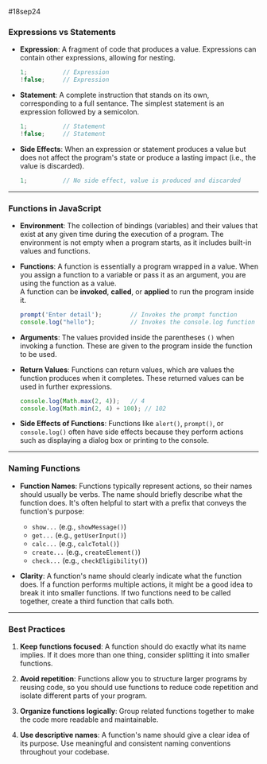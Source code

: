 #18sep24

### **Expressions vs Statements**

- **Expression**: A fragment of code that produces a value. Expressions can contain other expressions, allowing for nesting.  
  ```js
  1;          // Expression
  !false;     // Expression
  ```

- **Statement**: A complete instruction that stands on its own, corresponding to a full sentance. The simplest statement is an expression followed by a semicolon.  
  ```js
  1;          // Statement
  !false;     // Statement
  ```

- **Side Effects**: When an expression or statement produces a value but does not affect the program's state or produce a lasting impact (i.e., the value is discarded).  
  ```js
  1;          // No side effect, value is produced and discarded
  ```

---

### **Functions in JavaScript**

- **Environment**: The collection of bindings (variables) and their values that exist at any given time during the execution of a program. The environment is not empty when a program starts, as it includes built-in values and functions.

- **Functions**: A function is essentially a program wrapped in a value. When you assign a function to a variable or pass it as an argument, you are using the function as a value.  
  A function can be **invoked**, **called**, or **applied** to run the program inside it.
  ```js
  prompt('Enter detail');        // Invokes the prompt function
  console.log("hello");          // Invokes the console.log function
  ```

- **Arguments**: The values provided inside the parentheses `()` when invoking a function. These are given to the program inside the function to be used.

- **Return Values**: Functions can return values, which are values the function produces when it completes. These returned values can be used in further expressions.  
  ```js
  console.log(Math.max(2, 4));   // 4
  console.log(Math.min(2, 4) + 100); // 102
  ```

- **Side Effects of Functions**: Functions like `alert()`, `prompt()`, or `console.log()` often have side effects because they perform actions such as displaying a dialog box or printing to the console.

---

### **Naming Functions**

- **Function Names**: Functions typically represent actions, so their names should usually be verbs. The name should briefly describe what the function does. It's often helpful to start with a prefix that conveys the function's purpose:
  - `show...` (e.g., `showMessage()`)
  - `get...` (e.g., `getUserInput()`)
  - `calc...` (e.g., `calcTotal()`)
  - `create...` (e.g., `createElement()`)
  - `check...` (e.g., `checkEligibility()`)

- **Clarity**: A function's name should clearly indicate what the function does. If a function performs multiple actions, it might be a good idea to break it into smaller functions. If two functions need to be called together, create a third function that calls both.

---

### **Best Practices**

1. **Keep functions focused**: A function should do exactly what its name implies. If it does more than one thing, consider splitting it into smaller functions.
   
2. **Avoid repetition**: Functions allow you to structure larger programs by reusing code, so you should use functions to reduce code repetition and isolate different parts of your program.

3. **Organize functions logically**: Group related functions together to make the code more readable and maintainable.

4. **Use descriptive names**: A function's name should give a clear idea of its purpose. Use meaningful and consistent naming conventions throughout your codebase.


